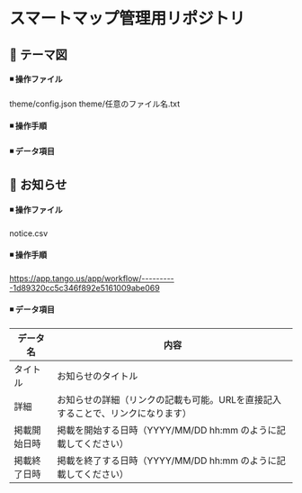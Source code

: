 # スマートマップ管理用リポジトリ

## 📘 テーマ図
#### ◾️ 操作ファイル
theme/config.json
theme/任意のファイル名.txt
#### ◾️ 操作手順
#### ◾️ データ項目

## 📘 お知らせ
#### ◾️ 操作ファイル
notice.csv
#### ◾️ 操作手順
https://app.tango.us/app/workflow/----------1d89320cc5c346f892e5161009abe069
#### ◾️ データ項目
|データ名|内容|
| --- | --- |
|タイトル|お知らせのタイトル| 
|詳細|お知らせの詳細（リンクの記載も可能。URLを直接記入することで、リンクになります）|
|掲載開始日時|掲載を開始する日時（YYYY/MM/DD hh:mm のように記載してください）|
|掲載終了日時|掲載を終了する日時（YYYY/MM/DD hh:mm のように記載してください）|

